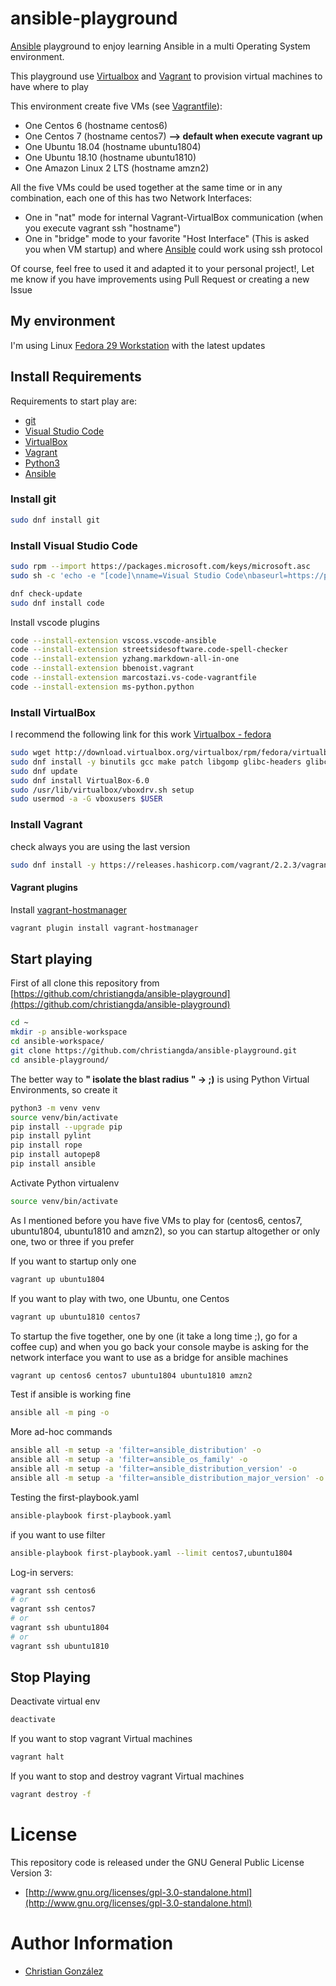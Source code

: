 # ansible-playground

[Ansible](https://www.ansible.com/) playground to enjoy learning Ansible in a multi Operating System environment.

This playground use [Virtualbox](https://www.virtualbox.org/) and [Vagrant](https://www.vagrantup.com) to provision virtual machines
to have where to play

This environment create five VMs (see [Vagrantfile](Vagrantfile)):

* One Centos 6 (hostname centos6)
* One Centos 7 (hostname centos7) **--> default when execute vagrant up**
* One Ubuntu 18.04 (hostname ubuntu1804)
* One Ubuntu 18.10 (hostname ubuntu1810)
* One Amazon Linux 2 LTS (hostname amzn2)

All the five VMs could be used together at the same time or in any combination, each one of this has
two Network Interfaces:

* One in "nat" mode for internal Vagrant-VirtualBox communication (when you execute vagrant ssh "hostname")
* One in "bridge" mode to your favorite "Host Interface" (This is asked you when VM startup) and where [Ansible](https://www.ansible.com/) could work using ssh protocol

Of course, feel free to used it and adapted it to your personal project!, Let me know if you have
improvements using Pull Request or creating a new Issue

## My environment

I'm using Linux [Fedora 29 Workstation](https://getfedora.org/workstation) with the latest updates

## Install Requirements

Requirements to start play are:

* [git](https://git-scm.com/)
* [Visual Studio Code](https://code.visualstudio.com/)
* [VirtualBox](https://www.virtualbox.org/)
* [Vagrant](https://www.vagrantup.com)
* [Python3](https://www.python.org)
* [Ansible](https://www.ansible.com/)

### Install git

```bash
sudo dnf install git
```

### Install Visual Studio Code

```bash
sudo rpm --import https://packages.microsoft.com/keys/microsoft.asc
sudo sh -c 'echo -e "[code]\nname=Visual Studio Code\nbaseurl=https://packages.microsoft.com/yumrepos/vscode\nenabled=1\ngpgcheck=1\ngpgkey=https://packages.microsoft.com/keys/microsoft.asc" > /etc/yum.repos.d/vscode.repo'

dnf check-update
sudo dnf install code
```

Install vscode plugins

```bash
code --install-extension vscoss.vscode-ansible
code --install-extension streetsidesoftware.code-spell-checker
code --install-extension yzhang.markdown-all-in-one
code --install-extension bbenoist.vagrant
code --install-extension marcostazi.vs-code-vagrantfile
code --install-extension ms-python.python
```

### Install VirtualBox

I recommend the following link for this work [Virtualbox - fedora](https://www.if-not-true-then-false.com/2010/install-virtualbox-with-yum-on-fedora-centos-red-hat-rhel/)

```bash
sudo wget http://download.virtualbox.org/virtualbox/rpm/fedora/virtualbox.repo -O /etc/yum.repos.d/virtualbox.repo
sudo dnf install -y binutils gcc make patch libgomp glibc-headers glibc-devel kernel-headers kernel-devel dkms qt5-qtx11extras libxkbcommon
sudo dnf update
sudo dnf install VirtualBox-6.0
sudo /usr/lib/virtualbox/vboxdrv.sh setup
sudo usermod -a -G vboxusers $USER
```

### Install Vagrant

check always you are using the last version

```bash
sudo dnf install -y https://releases.hashicorp.com/vagrant/2.2.3/vagrant_2.2.3_x86_64.rpm
```

#### Vagrant plugins

Install [vagrant-hostmanager](https://github.com/devopsgroup-io/vagrant-hostmanager)

```bash
vagrant plugin install vagrant-hostmanager
```

## Start playing

First of all clone this repository from [https://github.com/christiangda/ansible-playground](https://github.com/christiangda/ansible-playground)

```bash
cd ~
mkdir -p ansible-workspace
cd ansible-workspace/
git clone https://github.com/christiangda/ansible-playground.git
cd ansible-playground/
```

The better way to **" isolate the blast radius " -> ;)** is using Python Virtual Environments, so create it

```bash
python3 -m venv venv
source venv/bin/activate
pip install --upgrade pip
pip install pylint
pip install rope
pip install autopep8
pip install ansible
```

Activate Python virtualenv

```bash
source venv/bin/activate
```

As I mentioned before you have five VMs to play for (centos6, centos7, ubuntu1804, ubuntu1810 and amzn2), so
you can startup altogether or only one, two or three if you prefer

If you want to startup only one

```bash
vagrant up ubuntu1804
```

If you want to play with two, one Ubuntu, one Centos

```bash
vagrant up ubuntu1810 centos7
```

To startup the five together, one by one (it take a long time ;), go for a coffee cup) and when you go back
your console maybe is asking for the network interface you want to use as a
bridge for ansible machines

```bash
vagrant up centos6 centos7 ubuntu1804 ubuntu1810 amzn2
```

Test if ansible is working fine

```bash
ansible all -m ping -o
```

More ad-hoc commands

```bash
ansible all -m setup -a 'filter=ansible_distribution' -o
ansible all -m setup -a 'filter=ansible_os_family' -o
ansible all -m setup -a 'filter=ansible_distribution_version' -o
ansible all -m setup -a 'filter=ansible_distribution_major_version' -o
```

Testing the first-playbook.yaml

```bash
ansible-playbook first-playbook.yaml
```

if you want to use filter

```bash
ansible-playbook first-playbook.yaml --limit centos7,ubuntu1804
```

Log-in servers:

```bash
vagrant ssh centos6
# or
vagrant ssh centos7
# or
vagrant ssh ubuntu1804
# or
vagrant ssh ubuntu1810
```

## Stop Playing

Deactivate virtual env

```bash
deactivate
```

If you want to stop vagrant Virtual machines

```bash
vagrant halt
```

If you want to stop and destroy vagrant Virtual machines

```bash
vagrant destroy -f
```

# License

This repository code is released under the GNU General Public License Version 3:

* [http://www.gnu.org/licenses/gpl-3.0-standalone.html](http://www.gnu.org/licenses/gpl-3.0-standalone.html)

# Author Information

* [Christian González](https://github.com/christiangda)
